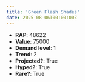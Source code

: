 ```yaml
---
title: 'Green Flash Shades'
date: 2025-08-06T00:00:00Z
---
```

- **RAP**: 48622
- **Value**: 75000
- **Demand level**: 1
- **Trend**: 2
- **Projected?**: True
- **Hyped?**: True
- **Rare?**: True
